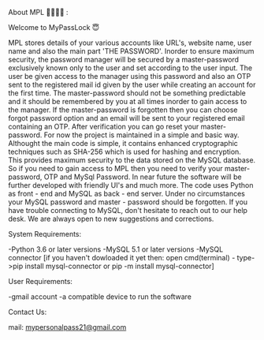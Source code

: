 About MPL 🙋‍♂️🙋‍♀️ :

Welcome to MyPassLock 😇 

MPL stores details of your various accounts like URL's, website name, user name and also the main part 'THE PASSWORD'.
Inorder to ensure maximum security, the password manager will be secured by a master-password exclusively known only to the user 
and set according to the user input. The user be given access to the manager using this password and also an OTP sent to the registered
mail id given by the user while creating an account for the first time. The master-password should not be something predictable and it 
should be remembered by you at all times inorder to gain access to the manager. If the master-password is forgotten then you can 
choose forgot password option and an email will be sent to your registered email containing an OTP. After verification you can go reset your master-password.
For now the project is maintained in a simple and basic way. Althought the main code is simple, it contains enhanced cryptographic techniques such as SHA-256 
which is used for hashing and encryption. This provides maximum security to the data stored on the MySQL database.
So if you need to gain access to MPL then you need to verify your master-password, OTP and MySql Password.
In near future the software will be further developed with friendly UI's and much more.
The code uses Python as front - end and MySQL as back - end server. 
Under no circumstances your MySQL password and  master - password should be forgotten. If you have trouble connecting to MySQL, don't hesitate to reach out to our help desk. 
We are always open to new suggestions and corrections.

System Requirements:

-Python 3.6 or later versions
-MySQL 5.1 or later versions
-MySQL connector [if you haven't dowloaded it yet then: open cmd(terminal) - type->pip install mysql-connector or pip -m install mysql-connector]


User Requirements:

-gmail account
-a compatible device to run the software

Contact Us:

mail: mypersonalpass21@gmail.com
